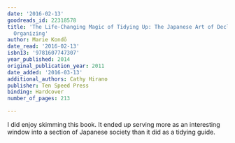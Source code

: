 ```yaml
---
date: '2016-02-13'
goodreads_id: 22318578
title: 'The Life-Changing Magic of Tidying Up: The Japanese Art of Decluttering and
  Organizing'
author: Marie Kondō
date_read: '2016-02-13'
isbn13: '9781607747307'
year_published: 2014
original_publication_year: 2011
date_added: '2016-03-13'
additional_authors: Cathy Hirano
publisher: Ten Speed Press
binding: Hardcover
number_of_pages: 213

---
```

I did enjoy skimming this book. It ended up serving more as an interesting window into a section of Japanese society than it did as a tidying guide.
